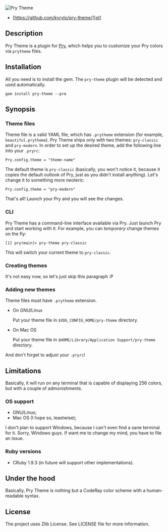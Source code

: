 ![Pry Theme][logo]

* [https://github.com/kyrylo/pry-theme/][pt]

Description
-----------

Pry Theme is a plugin for [Pry][pry], which helps you to customize your Pry
colors via `prytheme` files.

Installation
------------

All you need is to install the gem. The `pry-theme` plugin will be detected and
used automatically.

    gem install pry-theme --pre

Synopsis
--------

### Theme files

Theme file is a valid YAML file, which has `.prytheme` extension (for example,
`beautiful.prytheme`). Pry Theme ships only with two themes: `pry-classic` and
`pry-modern`. In order to set up the desired theme, add the following line into
your `.pryrc`:

    Pry.config.theme = "theme-name"

The default theme is `pry-classic` (basically, you won't notice it, because
it copies the default outlook of Pry, just as you didn't install anything).
Let's change it to something more neoteric:

    Pry.config.theme = "pry-modern"

That's all! Launch your Pry and you will see the changes.

### CLI

Pry Theme has a command-line interface available via Pry. Just launch Pry and
start working with it. For example, you can _temporary_ change themes on the
fly:

    [1] pry(main)> pry-theme pry-classic

This will switch your current theme to `pry-classic`.

### Creating themes

It's not easy now, so let's just skip this paragraph :P

### Adding new themes

Theme files must have `.prytheme` extension.

* On GNU/Linux

    Put your theme file in `$XDG_CONFIG_HOME/pry-theme` directory. 

* On Mac OS

    Put your theme file in `$HOME/Library/Application Support/pry-theme` directory. 

And don't forget to adjust your `.pryrc`!

Limitations
-----------

Basically, it will run on any terminal that is capable of displaying 256 colors,
but with a couple of admonishments.

### OS support

* GNU/Linux;
* Mac OS (I hope so, leastwise);

I don't plan to support Windows, because I can't even find a sane terminal for
it. Sorry, Windows guys. If want me to change my mind, you have to file an
issue.

### Ruby versions

* CRuby 1.9.3 (in future will support other implementations).

Under the hood
--------------

Basically, Pry Theme is nothing but a CodeRay color scheme with a human-readable
syntax.

License
-------

The project uses Zlib License. See LICENSE file for more information.

[pt]: https://github.com/kyrylo/pry-theme/ "Home page"
[logo]: http://img-fotki.yandex.ru/get/5107/98991937.a/0_7c6c8_871a1842_orig "Pry Theme"
[pry]: https://github.com/pry/pry/ "Pry's home page"
